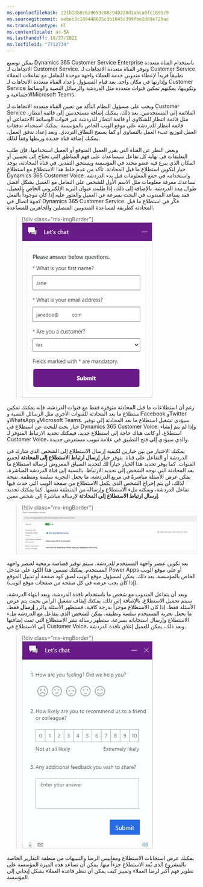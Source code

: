 ```yaml
---
ms.openlocfilehash: 221b18b8c6a9653c88c940228d1abca8fc1891c9
ms.sourcegitcommit: eebec3c189448605c3b1045c399fbe2d89e729ac
ms.translationtype: HT
ms.contentlocale: ar-SA
ms.lasthandoff: 10/27/2021
ms.locfileid: "7712734"
---
```

يمكن توسيع Dynamics 365 Customer Service Enterprise باستخدام القناة متعددة الاتجاهات لـ Customer Service. وتوفر القناة متعددة الاتجاهات لـ Customer Service تطبيقاً فريداً لإعطاء مندوبي خدمة العملاء واجهة موحدة للتعامل مع تفاعلات العملاء وإدارتها في مكان واحد. بعد قيام المسؤول بإعداد القناة متعددة الاتجاهات لـ Customer Service وتكوينها، يمكنهم تمكين قنوات متعددة مثل الدردشة والرسائل النصية والوسائط الاجتماعية وMicrosoft Teams.

ويجب على مسؤول النظام التأكد من تعيين القناة متعددة الاتجاهات لـ Customer Service الملائمة إلى المستخدمين. بعد ذلك، يمكنك إضافة مستخدمين إلى قائمة انتظار، مثل قائمة انتظار للشكاوى أو قائمة انتظار للدردشة عبر قنوات الوسائط الاجتماعي أو قائمة انتظار للدردشة على موقع الويب الخاص بالمؤسسة. يمكنك استخدام تدفقات العمل لتوزيع عبء العمل بالتساوي أو كما يسمح النطاق الترددي. وبعد إعداد تدفق العمل، يمكنك إضافة قناة جديدة وربطها وفقاً لذلك.

وبغض النظر عن القناة التي يقرر العميل المتوقع أو العميل استخدامها، فإن طلب التعليقات في نهاية كل تفاعل سيساعدك على فهم المناطق التي تحتاج إلى تحسين أو المكان الذي يبرع فيه عضو محدد في المؤسسة ويستحق التقدير. في قناة المحادثة، يوجد خيار لتكوين استطلاع ما قبل المحادثة. تأكد من عدم خلط هذا الاستطلاع مع استطلاع Dynamics 365 Customer Voice واستخدامه في جمع المعلومات قبل بدء الدردشة. تساعدك معرفة معلومات مثل الاسم الأول للشخص على التعامل مع العميل بشكل أفضل طوال مدة الدردشة. بالإضافة إلى ذلك، إذا طلبت عنوان البريد الإلكتروني الخاص بالعميل، فقد يساعد المندوب في البحث بسرعة عن العميل والعثور عليه إذا كان موجوداً بالفعل كجهة اتصال في Dynamics 365 Customer Service. فكّر في استطلاع ما قبل المحادثة كطريقة لمساعدة المندوبين المتصلين والجاهزين للمساعدة.

> [!div class="mx-imgBorder"]
> [![لقطة شاشة لنافذة الدردشة على الإنترنت مع الحقول التي تحتوي على بيانات وزر "إرسال" كبير.](../media/online-chat.png)](../media/online-chat.png#lightbox)

رغم أن استطلاعات ما قبل المحادثة متوفرة فقط مع قنوات الدردشة، فإنه يمكنك تمكين استطلاع ما بعد المحادثة للقنوات الأخرى مثل الرسائل النصية وFacebook وTwitter وWhatsApp وMicrosoft Teams. سيؤدي تشغيل استطلاع ما بعد المحادثة إلى توفير خيار بحث للبحث عن استطلاع في Dynamics 365 Customer Voice. وإذا لم يتم إنشاء استطلاع، أو كانت هناك حاجة إلى استطلاع جديد، فيمكنك تحديد الارتباط المتوفر لـ Customer Voice، والذي سيؤدي إلى فتح التطبيق في علامة تبويب مستعرض جديدة.

يمكنك الاختيار من بين خيارين لكيفية إرسال الاستطلاع إلى الشخص الذي شارك في الدردشة أو التفاعل على قناة. يتوفر خيار **إرسال ارتباط الاستطلاع إلى المحادثة** لجميع القنوات. كما يوفر تحديد هذا الخيار خياراً لك لتحديد السياق المعروض لرسالة استطلاع ما بعد المحادثة التي توجه الشخص إلى تحديد الارتباط. بالنسبة إلى قناة الدردشة المباشرة، يمكن عرض الأسئلة مباشرةً في مربع الدردشة، ما يجعل التجربة سلسة ومنظمة. نتيجة لذلك، لن يتم إخراج الشخص الذي يكمل الاستطلاع من صفحة الويب التي حدث فيها تفاعل الدردشة، ويمكنه ملء الاستطلاع وإرساله من المنطقة نفسها. كما يمكنك تحديد **إرسال ارتباط الاستطلاع إلى المحادثة** لإرساله مباشرةً إلى شخص معين.

> [!div class="mx-imgBorder"]
> [![لقطة شاشة لشاشة التكوين لإعداد استطلاع ما بعد المحادثة داخل القناة متعددة الاتجاهات لـ Customer Service.](../media/configure-survey.png)](../media/configure-survey.png#lightbox)

بعد تكوين عنصر واجهة المستخدم للدردشة، سيتم توفير قصاصة برمجية لعنصر واجهة المستخدم. يمكنك تضمين هذا الكود على مدخل Power Apps أو على موقع الويب الخاص بالمؤسسة. بعد ذلك، يمكن لمسؤول موقع الويب لصق كود صفحة أو تذييل الموقع (إذا كان يجب عرضه في كل صفحة من صفحات موقع الويب).

وبعد أن يتفاعل المندوب مع شخص ما باستخدام نافذة الدردشة، وبعد انتهاء الدردشة، سيتم تحميل الاستطلاع. بالإضافة إلى ذلك، يمكنك إيقاف تشغيل الرأس بحيث يتم عرض الأسئلة فقط. إذا كان الاستطلاع موجزاً ​​بدرجة كافية، فستظهر الأسئلة والزر **إرسال** فقط، ما يجعل تجربة المستخدم سلسة ونظيفة. يمكن للشخص الذي يتفاعل مع الدردشة ملء الاستطلاع وإرسال استجاباته بسرعة. ستظهر رسالة نشر الاستطلاع التي تمت إضافتها إلى الاستطلاع في Customer Voice، وبعد ذلك، يمكن للعميل إغلاق نافذة الدردشة.

> [!div class="mx-imgBorder"]
> [![لقطة للاستطلاع مع الزر "إرسال".](../media/survey-submit.png)](../media/survey-submit.png#lightbox)

يمكنك عرض استجابات الاستطلاع ومقاييس الرضا والتنبيهات من منطقة التقارير الخاصة بالمشروع الذي يُعد الاستطلاع جزءاً منها. يمكن أن تساعد هذه الميزة المؤسسة على تطوير فهم أكبر لرضا العملاء وتمييز كيف يمكن أن تنظر قاعدة العملاء بشكل إيجابي إلى المؤسسة.

